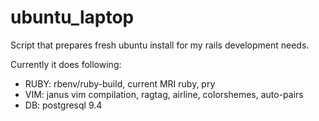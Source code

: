 # ubuntu_laptop
Script that prepares fresh ubuntu install for my rails development needs.

Currently it does following:
- RUBY: rbenv/ruby-build, current MRI ruby, pry
- VIM:  janus vim compilation, ragtag, airline, colorshemes, auto-pairs
- DB:   postgresql 9.4
